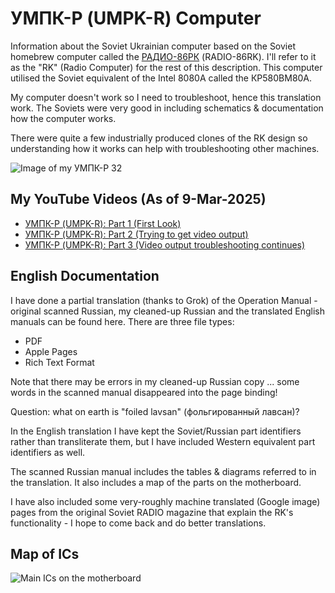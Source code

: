 # УМПК-Р (UMPK-R) Computer
Information about the Soviet Ukrainian computer based on the Soviet homebrew computer called the [РАДИО-86РК](https://github.com/skiselev/radio-86rk) (RADIO-86RK).  I'll refer to it as the "RK" (Radio Computer) for the rest of this description.  This computer utilised the Soviet equivalent of the Intel 8080A called the КР580ВМ80А.<br>

My computer doesn't work so I need to troubleshoot, hence this translation work.  The Soviets were very good in including schematics & documentation how the computer works.<br>

There were quite a few industrially produced clones of the RK design so understanding how it works can help with troubleshooting other machines.<br>

![Image of my УМПК-Р 32](UMPK-R_32.jpg)

## My YouTube Videos (As of 9-Mar-2025)
- [УМПК-Р (UMPK-R): Part 1 (First Look)](https://youtu.be/Kr2Yl7z__qQ)
- [УМПК-Р (UMPK-R): Part 2 (Trying to get video output)](https://youtu.be/anAznSh7gso)
- [УМПК-Р (UMPK-R): Part 3 (Video output troubleshooting continues)](https://youtu.be/vZf2vCqavNA)

## English Documentation
I have done a partial translation (thanks to Grok) of the Operation Manual - original scanned Russian, my cleaned-up Russian and the translated English manuals can be found here.  There are three file types:
- PDF
- Apple Pages
- Rich Text Format

Note that there may be errors in my cleaned-up Russian copy ... some words in the scanned manual disappeared into the page binding!<br>

Question: what on earth is "foiled lavsan" (фольгированный лавсан)?<br>

In the English translation I have kept the Soviet/Russian part identifiers rather than transliterate them, but I have included Western equivalent part identifiers as well.<br>

The scanned Russian manual includes the tables & diagrams referred to in the translation.  It also includes a map of the parts on the motherboard.<br>

I have also included some very-roughly machine translated (Google image) pages from the original Soviet RADIO magazine that explain the RK's functionality - I hope to come back and do better translations.<br>

## Map of ICs
![Main ICs on the motherboard](UMPK-R_circuit_layout.jpg)
